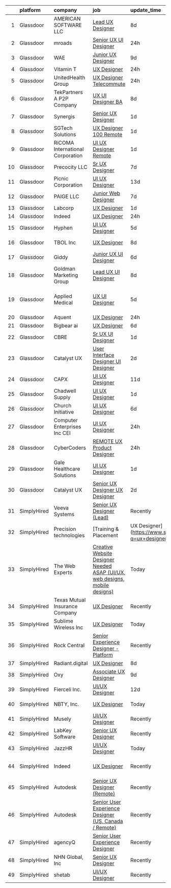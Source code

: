 

|    | platform    | company                          | job                                                                                                                                                                                                                                                                                                                                                                                                                                                                                                                                                                                                                                                                                                                                                                                                                                                                                                                                                                                                                                                                                                                                                                                                                                                                                                                                                                                                               | update_time   | location                   |
|---:|:------------|:---------------------------------|:------------------------------------------------------------------------------------------------------------------------------------------------------------------------------------------------------------------------------------------------------------------------------------------------------------------------------------------------------------------------------------------------------------------------------------------------------------------------------------------------------------------------------------------------------------------------------------------------------------------------------------------------------------------------------------------------------------------------------------------------------------------------------------------------------------------------------------------------------------------------------------------------------------------------------------------------------------------------------------------------------------------------------------------------------------------------------------------------------------------------------------------------------------------------------------------------------------------------------------------------------------------------------------------------------------------------------------------------------------------------------------------------------------------|:--------------|:---------------------------|
|  1 | Glassdoor   | AMERICAN SOFTWARE LLC            | [Lead UX Designer](https://www.glassdoor.com/partner/jobListing.htm?pos=107&ao=1110586&s=58&guid=00000181d77023bdb3b84898a1dd7f98&src=GD_JOB_AD&t=SR&vt=w&ea=1&cs=1_12c23e37&cb=1657176860063&jobListingId=1007969173512&cpc=987D8AFE463DF687&jrtk=3-0-1g7bn08v0haqn801-1g7bn08vdg4fg800-d67faf82ddb68f7a--6NYlbfkN0CNayYzF1mBaI40OgT78t3Q2d9IxlwDzhsYR4HK7epYUe4Qw0M7PF9GaSFV6VxA_U0lIZ7MGUSJTj-hh40X62NlLL3A4TBFUbDpPrTi6mNlKYVBR6jkP68jOi1p65cRtSZ4wJ55c3g052GLyX7XQ8HqfGIEVNqCCaKFxqT11ajAGYk3h_MsglC1QZ9frmZQvMWWlb0v5bOBv-AJwEe3gHLW3-3KHhI2vQxPj4IPq_7WJGyejvQBrgbjVvfAPPuGJRzSEsXA8q1hdIIoRq2g15ifV5l-VNhgUjHokL6t8dcaDegkWUy9gQeMSdNk6fqBRsQGh8HLJuWQaeHDu7la9GwINVFjimyuhpNsp6NIY4Synd3DuJdjHrwrVvCY7AsfznrMgoy63mKUU9WmurjADtgrd9DKRJDE0l7mCoOfb1r1sgJ5BRkvXPc8OVYkXw8QZfkm6Nf5tdR2ucYbZOBbAh0h-UORGk-QN6BsyD3wvtgu4CJQ5U6Zp1PLNttskE4Ipuk%3D)                                                                                                                                                                                                                                                                                                                                                                                                                                                                                                                                                         | 8d            | New York, NY               |
|  2 | Glassdoor   | mroads                           | [Senior UX UI Designer](https://www.glassdoor.com/partner/jobListing.htm?pos=117&ao=1110586&s=58&guid=00000181d77023bdb3b84898a1dd7f98&src=GD_JOB_AD&t=SR&vt=w&ea=1&cs=1_d1d3c572&cb=1657176860069&jobListingId=1007986574090&cpc=9C2286EA3771AAF6&jrtk=3-0-1g7bn08v0haqn801-1g7bn08vdg4fg800-b2f157dc7e0a2340--6NYlbfkN0CAgjjGr4XpgOJqds2w5cxKWY20t59WaLgglXJzQDpVV92Z0s3tNjjsQKYn-U6qpAHTDhOF3y-cfRWn0DA_oRK897O1mz-gq0JIbmJeR_pGDh21LIIEMTGgyCj4vP_JYu0-L8cads8pajzddxd1CvyOF_puESzPDHmeu4Iu4G8MyDOC5OPEw9IokVVfD8F2CvXV_475GVYkBJO9hpgCtoovS1KznqCKJGTElyLQh46OTDSuGya7Qa7sFJVBzuTgblIT7wFItflefpMXqA6CWW135mIJqCeJ4c8Q6eVlYPL6IgVuwH7aF82vydtpKY2iPVXqqBnUxQr58z0c4r6Cn5W99EXnmvyLqpiCOqBUgB1ugOUKEnyJxMSD6VfW7U_4E_WNb79Up7YPgWfwyFfIWJhCM0bJANNSNDPJGuJlzkqoJ17tR2aCdlr_3PrJnrnQBTfr0fAs--3GdAojijmCXXCYKADej9-EPo8mqrI_2lhMta1rslOnlXf8xj0aajxg2OE%3D)                                                                                                                                                                                                                                                                                                                                                                                                                                                                                                                                                    | 24h           | Remote                     |
|  3 | Glassdoor   | WAE                              | [Junior UX Designer](https://www.glassdoor.com/partner/jobListing.htm?pos=120&ao=1110586&s=58&guid=00000181d77023bdb3b84898a1dd7f98&src=GD_JOB_AD&t=SR&vt=w&ea=1&cs=1_79576b76&cb=1657176860071&jobListingId=1007965660797&cpc=9C938E8DE9AD6C02&jrtk=3-0-1g7bn08v0haqn801-1g7bn08vdg4fg800-a0faa841b9636158--6NYlbfkN0Bl9QJxqCZcWcAyXa034HOvbvet4oZucNDN581_ynRfl1w4Z2vSbYLN9J-8UY_LNbis_ahnIvu3LZzg0dHQhvYpikYSaQmSrDh-pRVEZq7olgA9Rdo3oFZ62Wo1_fs6FNnPGqQlfdhvIui1AJpL0-nPVHspIEnfXKUYk_X-lSPOg3qRd2wKNQsugmfAcHK8zbKNT8BmXg9Ihn2TAGEH1iGETbvtZxPs7KzrvGp4gS_4mh17pUeB0_QnPsTwOaqYR7sqxaGMinQsUxNpvhM9nLQm1t255YKXvGwZRFtyA0HeRy_TIE7nkqr8-0dxIheeKuc3jk1_RNFLuc0aKukM9LlpP3P0boQW2RW0I8chAtIZp-N924TSoIv7HFpRzf-HGN4Nfc_JJJHwHlS8gbZpYAwJtQNojEDNw1w08Vw8IGkrr1OIHth9jQ0rdvvYjp-Xs25R5BxyHCY4U37YSNgBKCPcTHxR7xp7PEx1A-MyCb-kX-HhzwkpDiotLaNdO2fuahfjQNENjoc6yg%3D%3D)                                                                                                                                                                                                                                                                                                                                                                                                                                                                                                                                         | 9d            | Rochester, NY              |
|  4 | Glassdoor   | Vitamin T                        | [UX Designer](https://www.glassdoor.com/partner/jobListing.htm?pos=128&ao=1110586&s=58&guid=00000181d77023bdb3b84898a1dd7f98&src=GD_JOB_AD&t=SR&vt=w&cs=1_818a9298&cb=1657176860072&jobListingId=1007988916090&cpc=1FDE87803EF93CD3&jrtk=3-0-1g7bn08v0haqn801-1g7bn08vdg4fg800-49d9b24d7b026ee8--6NYlbfkN0DMrcEu7yrtATojKJA7cEzGQ3FdRGWLh0CZQInL4ECGI6k5tN82kdM0OKoro5eXmjo5htuu_PO16CEDhzxFUmNA6mKZkwuPT_aN2ly5T7csSB4dCqJ546aohiMn8tNmUjfmIeuWPkYBu6uisS7euWIlYlt5z043hWqflarTmIr4jSHobFaUaxAGQN1hUr5lZr6FpuWH4VnDTgrj04jYbND9EMwAo5RtuzIuiF6LCLj2b4kqlPRtC6HA8HcbaefXrNqCTi5-ui7F5J8zUiJrMlZoTEVv3HlKHe6y5P6dY1bznhD7ADzr2yvcNHrkC209Y1R1unQy6uV6YRVenF7QMH7pO7UgrcCpiIc6gmIrwtAlOcONIP5SZrpYVZDWxm2hcq-FaMQg2IKb6SDMVixjHbXkeDYe4osztShyeIZ3br4r6L86NJXEht2GwP9jQLXHf_bDyzamB4k6ILCX1sVW0GN4JJ_Gzx-s2OY%3D)                                                                                                                                                                                                                                                                                                                                                                                                                                                                                                                                                                                                   | 24h           | Remote                     |
|  5 | Glassdoor   | UnitedHealth Group               | [UX Designer   Telecommute](https://www.glassdoor.com/partner/jobListing.htm?pos=127&ao=1110586&s=58&guid=00000181d77023bdb3b84898a1dd7f98&src=GD_JOB_AD&t=SR&vt=w&cs=1_2aa0f050&cb=1657176860071&jobListingId=1007988360249&cpc=654405A9B1E0A9F5&jrtk=3-0-1g7bn08v0haqn801-1g7bn08vdg4fg800-0fdf311d5ff26751--6NYlbfkN0C8O9VKdOj_1Zh75e9_CvYhSsWVxS1Pvi5WUWhsf4w7FOqiBDV5gLd8UJrG7vSEtbtg7A1RzTPXa0E9cKOZ6O8YDwvMP2ZZ42j_EAh2bWqyI-_MY6cWjf5NEwzyqXMy9kU2wZHgydd_hMLdSPlRmxpjtsO6_NCZXz-fzZotsa76kfupA-RLJQ1PqIPtV39CjVuAQrXJN7pPz5l4lHJbAkQbwYbNDRwiPccCGZGZpRJaTYOiZWy7FNxrmY-o8hPqpWX4rv3GiVNguKnNJjNcjHIwKLyv905pcxkmrXMgNVhjw7KmehmzA-nM0tZKlNHF1e67epTMjK45-hsXIRKs6aqBhpiCkAESljSY9K0tWjK0Kn7DSdzGF2XQ45-ucnTKVpb7s63eFNv0vrC2BLG9k4qZzpmpu16y2QLp6wHyFrrQwo5O1FBwuuwt)                                                                                                                                                                                                                                                                                                                                                                                                                                                                                                                                                                                                                                   | 24h           | Seattle, WA                |
|  6 | Glassdoor   | TekPartners  A P2P Company       | [UX UI Designer   BA](https://www.glassdoor.com/partner/jobListing.htm?pos=123&ao=1110586&s=58&guid=00000181d77023bdb3b84898a1dd7f98&src=GD_JOB_AD&t=SR&vt=w&cs=1_390f6e61&cb=1657176860071&jobListingId=1007969782438&cpc=BA15C3E50D27FFE8&jrtk=3-0-1g7bn08v0haqn801-1g7bn08vdg4fg800-3c73c52c3c9d1282--6NYlbfkN0CHpOIvs3qZo8sagDiUAvu-_P6y0GixwKP-GGMf9GPFgSJVyD2MhSflgp2YKPjroEFJharFx8uLVFB6FoNwNTiC56gg-CLzh7V7-xSgojA3RqQ1CdeCQqEFFO7kWNppGryEwSOjrvYYRxq-WW_cxrMJy42NSXJL2ZCkvjUDKcbrMmhLBHJOsURy8CSQ_dwtZVNn86dvW86LvSTw5nFOnvH0bkD47Bb7rb0bC6rsrx-jRKMVO2PuoTU1A8_JKzR3MULMS8l9k30KKqtK7wZwiErwyrfRnpcCF-4nl8BsrqphfW7y9QdWTAALO4wEc4PaSCQrkZlPqhSsyYjwAU7LykQgIeAXXVEaurA72BEyw5_olN9hdiI-d5tv_msOXNRTOCrfCRPrgr5AkwGWAfsQfKY8WKmXxSPmZXkKwa0tflpidUuzvpnmQCmlrGpQRmt2ctshscbKnK6loqdQ9Su4UleSUpZdO21zp_49O87GsDdSE5Uqnii_z6aDZgcIoe-hjeBTcCWiIvjxeBldnK0zYBDIBP4ictFGN1cKgxX2XSDM8J0op5yWfuW8Rf4DwcoBxP3oqgATeJ30cWKV0RqIfHEyP6Dn3uopURbQe5pq5cHNVfo0ILe8GrVe1kYGCd-l08FaXydkJ-bCbD-dzteEUaPIEh0W9FE3Hi4pu_HJFstwmbvgzEReQ6mO5-oon6ge2UW8HtontxZ-QG61EC2uNgnYfY0bkNESVJ5tyGPZ4C0oOVzjEPpVYTJn6x1f7VvQzKtgBvLXQ5oaoJpaXxjdxXkCKWyJKrrR5dSDkUfcAJEa5rFWYpUWffwpGQ7nJDMb1LWY0KzFUfxupSWjEcKzaaaABgwe0dAVNb7y3DlZS_OGvnYy0QI5JOfF)                                                                                                                                                                         | 8d            | Remote                     |
|  7 | Glassdoor   | Synergis                         | [Senior UX Designer](https://www.glassdoor.com/partner/jobListing.htm?pos=122&ao=1110586&s=58&guid=00000181d77023bdb3b84898a1dd7f98&src=GD_JOB_AD&t=SR&vt=w&ea=1&cs=1_5e5307ca&cb=1657176860071&jobListingId=1007984607150&cpc=EA19F5B90D514204&jrtk=3-0-1g7bn08v0haqn801-1g7bn08vdg4fg800-40d3100781e1f1fe--6NYlbfkN0DW_ZuMbP_m-EQUZBg93ahRtEkkdXdviKhoJnsIHoZm_Bzf5R8b_260hvBh4tWqlvip8bF11DsavUu6nPeRb6vdabmHXAr71lfvDWcd453x1LFlUqQ4LRj0PYoJG0O136HzVwebcPrJYvHnhdQ2fTI2YKHeYSzgoj7OZ-SvWr7b2Ps6FOFZNc9YhK0n5Wf5RPYitwQ-Sqc6VggsbuHlC3Xx_Z5lk1tXZGcBlKgI2UpELGMerxXn0V-KyhIChInVWBgR1KjCiyg6FSbQ_qkmfFq77sEsxeBJ3KSZVoTlEhR0EBTqpuXI73n9p_zHZATsOTlkuI-0pIQ0HL6NRQ8DCA3ov-LVe5XKTQzqldKXv4k0twGMCGJ7BTK-qGX1ffoG9emoYJ-oRcgICIxMAZUyo53XM6bnDH28qdu_-CaaO8VoeJ_x9LphgRoYxxAx2J47Y7I4Df4YTlI0Dvb6x0tJscr50svxPxiFSZEsTBhZbfWNeNWeg3KYRAdN4ZEhYBpEUYrob3I1SmapEJxA1Kglp-Th)                                                                                                                                                                                                                                                                                                                                                                                                                                                                                                                                     | 1d            | Remote                     |
|  8 | Glassdoor   | SGTech Solutions                 | [UX Designer  100  Remote ](https://www.glassdoor.com/partner/jobListing.htm?pos=118&ao=1110586&s=58&guid=00000181d77023bdb3b84898a1dd7f98&src=GD_JOB_AD&t=SR&vt=w&ea=1&cs=1_a346334e&cb=1657176860069&jobListingId=1007985074787&cpc=451933188B21919D&jrtk=3-0-1g7bn08v0haqn801-1g7bn08vdg4fg800-3dbd0e30ab5523ab--6NYlbfkN0ArYeUhhuPzqv0Eh42Xpiu7wG-xLK-ec-RQPn4e2ltPx6Ek8WQTI7Ww1YXu4FXCQv_6nyOdR4hvlAonu_Eb3_4RccaGEbcvfxwuPkE8gHvZgG2Uk62jn57rhAK890UXugNguVlmiBsOYUoqH5OFJQYpwnGi93CaZ1u5cWnSoick4z8oTmLC3p1vKbdTScDNY0ctAbhn8sfC33cmwVFpojtRazAv20F72HybCRIfYqn2jlIvAvnAYMYL31X0zruySTwGcpEKVEA4exn6_ax4gSr-gAuhRca6IUPmeYx18P0cTGf6GxV3bXGg1uLodjRqDLrBhYwnwHx10M8SZ-5P-q_qPR2IKNVC1GEIpzA-3FcaQpOTMbcYyDMZvnAoBA2bYzYwZcYRKAQ2v9w9N6J3azNl7s0KLTuIE2J1mRu1lvRjzFa2TIGAAMHahbGPEJPIHiikeQy4j7cAR959wJXsXehi6fOPqOmgm_zeppdPQnztMqv3F_I6bIoZCKVayOsuugw%3D)                                                                                                                                                                                                                                                                                                                                                                                                                                                                                                                                                | 1d            | Remote                     |
|  9 | Glassdoor   | RiCOMA International Corporation | [UI UX Designer  Remote ](https://www.glassdoor.com/partner/jobListing.htm?pos=108&ao=1110586&s=58&guid=00000181d77023bdb3b84898a1dd7f98&src=GD_JOB_AD&t=SR&vt=w&ea=1&cs=1_55bf5ffd&cb=1657176860063&jobListingId=1007984920748&cpc=C891152315FA1AD8&jrtk=3-0-1g7bn08v0haqn801-1g7bn08vdg4fg800-dc2928b4a16af733--6NYlbfkN0DAwgduWqBP7ymGN-lTADpinz2i-23XbRAyg5ywqS-MDSdSZv42Efqfz62hB7LeuastXfJJ0EUMkc_m40At7Gngl5Ip-dihpo8QOAk_VsKU0xPOrLWdjOnNxQdZlZlSdkntJ47M66dPWJRD9ZsK43X3Gs9_pDYDPsMGXPEMloRvZLMxPAZF33-BYAcLMCutwKWPzUVAHxwast95G1gFKph2GIGFYefHEBQwy6ZjJRshFBcFsuguqvGXZ4PjHng9dVl2W463DrU1T6I-STMmatv_kTUfOrrS41eW1lOpdY46v4CsKxnomvseSupIL-ES2wlAxoF0FQyIaLZU7vHIhnmoEKmL8PIddlu5QEGnIuqYDuuahlQfBroGXHdcC9R5DS06UhzsczqF2GxzmJXjvnvlaiVTr8e0g4Yl3MNaD9nI0bXs12NU_Puu3sQ7suY6lZa1ev3kGE_DGcMRsPmnFrgqD2po_HjkTiS_XM65rylbOYH01S3kXRw3UWMjqAZcCduldvkowIOhug%3D%3D)                                                                                                                                                                                                                                                                                                                                                                                                                                                                                                                                    | 1d            | Remote                     |
| 10 | Glassdoor   | Precocity  LLC                   | [Sr  UX Designer](https://www.glassdoor.com/partner/jobListing.htm?pos=113&ao=1110586&s=58&guid=00000181d77023bdb3b84898a1dd7f98&src=GD_JOB_AD&t=SR&vt=w&ea=1&cs=1_075273f2&cb=1657176860069&jobListingId=1007970757245&cpc=F0881FB4B112A732&jrtk=3-0-1g7bn08v0haqn801-1g7bn08vdg4fg800-629447ecac5c96c0--6NYlbfkN0AvJoYTkXAFc9bNzg8Pyvog4w3rb4R_61kfxFS7d0ohMEfGVAQO-PZ85VkBWK5D6xbLzofh-6pa2Oa7UC37MytXUgSs-OdpLJfE3r4ftIJAvMECxS7kSgm9wl9dtn-zGSauhK7hbwWhHg-GVTIuLdvwi-FdJ84-Nb453o1VfKoALS7o8fg-Crz-osJk-zR2jQCIgxDqSBd5fNvoPhhDz7piP_dBdLb_Brv1CadsKRUO4Gvq-aD20oAiICtuAPw5capVcP1IOHNJzvcGBJElEdbiLzUGepOJLjSeqLvIthBn1uZCRg4BwH36iduqrYS1NIz9mZm3hnniO-IWoCSdjY3cNJH9iY3zqj_1hKUwtwpBFeeylxjlvYDjIcG1U4Jd-tRXhgPw6XTCv1ecwAJDlZqwHp7kLSyODbNI8Z9OpojTrb7kisGfSCDzwmc3OVCrhH6fCtNkVixyWoHfUiiVDBubygrp-x6K6RkeBARLGTZnAC78kJUM9B95)                                                                                                                                                                                                                                                                                                                                                                                                                                                                                                                                                                        | 7d            | Remote                     |
| 11 | Glassdoor   | Picnic Corporation               | [UI UX Designer](https://www.glassdoor.com/partner/jobListing.htm?pos=105&ao=1110586&s=58&guid=00000181d77023bdb3b84898a1dd7f98&src=GD_JOB_AD&t=SR&vt=w&cs=1_5054ad25&cb=1657176860062&jobListingId=1007959855137&cpc=DF7064BA3070673B&jrtk=3-0-1g7bn08v0haqn801-1g7bn08vdg4fg800-56d71957f64b4f26--6NYlbfkN0AZhccrYCUSJlZEde1UnGXnwlG1V9FU8luw-eezWnVYrwkZU9Nn3vDPLiBGdKfRfOKqHoH9lNromLxpJWxz1HCnkCbTKREXczUIw_WJJAFekORbwSnros2KrSQTa6eBeFZB4cuIIu-WAB3SvjdzxzFl2gZrXlqeow6F15u3zaXViiRXiPRmPKqvFSEDZruWlC5z79hw7jWOPDF-jKYRKnKtfnlIFcbKAloSBwHnEvZScHxNUcWOmZZKTkEnR96G-JGYUQIH3N9dPl51UubZ-VihDbVriv3p9x9eUGi0NhjERkimn5tjKRKO--Ga09yqpFVf2igbOrGiRS09qGlnUF7yga6GJ_N9z5UrI2oy_NdB-gc1hWEua-aVKSd40TAM2j3cjduoVvwYIduW7IGftSIlZEbVJqj6g9TiIPcny7A64eN9_y88v3rW0UTSRDw-XQQ%3D)                                                                                                                                                                                                                                                                                                                                                                                                                                                                                                                                                                                                                                | 13d           | Washington, DC             |
| 12 | Glassdoor   | PAIGE LLC                        | [Junior Web Designer](https://www.glassdoor.com/partner/jobListing.htm?pos=112&ao=1110586&s=58&guid=00000181d77023bdb3b84898a1dd7f98&src=GD_JOB_AD&t=SR&vt=w&ea=1&cs=1_2a43862f&cb=1657176860068&jobListingId=1007971053882&cpc=654405A9B1E0A9F5&jrtk=3-0-1g7bn08v0haqn801-1g7bn08vdg4fg800-73b2aa60a689d6f6--6NYlbfkN0Bcjj528Dy1LW3oL-pukkcHmmPA2V1efSVPw-U-M28mT0pKb21cFqvxPVrEIRVxEBhbQd3QSRAi2jQNRf5IL7_cEjc5D_7M8vAuWiMJDrdA15UMknI95OR4HQP9MzjY1YAPT6dz_nY7JL7qZAFuvwxHi-rv1yNmZdRVPc23TLlp1obOFdmjF1WNcay7jj39QxUHS0f3MceohxCXrn1cpT8KdVciOqbiVpnK0Phhk7jiYlByWIGr_jFdLZLC0eZv6pX9QiK7qpDKPAkKTnmmKVqgxwYsm2ROlQhBVMkphM7Mz4YT7z41M6Km2nDl6UW1iBLKzezIhIh6D15-o1csD2to2LWDGGhnX9UzG-EcsLgzGrlYUf9yIn1hCyUWkxTLFHdiKZ7F3OmAxAnYBzvCnILjrxJMXuUuOwhOmf1hcLlfKByz26KxxsfY-JVJaMnoSOCBYZwjmLfmfEh2lxogtnBc2hi1XUGAnHz9BWt11JrL13unBXkeU0gK)                                                                                                                                                                                                                                                                                                                                                                                                                                                                                                                                                                    | 7d            | California                 |
| 13 | Glassdoor   | Labcorp                          | [UX Designer](https://www.glassdoor.com/partner/jobListing.htm?pos=119&ao=1110586&s=58&guid=00000181d77023bdb3b84898a1dd7f98&src=GD_JOB_AD&t=SR&vt=w&cs=1_777503f8&cb=1657176860069&jobListingId=1007986137462&cpc=F41FEAB56D215062&jrtk=3-0-1g7bn08v0haqn801-1g7bn08vdg4fg800-fb876cecf48ba4a8--6NYlbfkN0B9bOeWx5nBiDfSdbNo45Jf8B0hexpqt5VGYU8LKvdm0O-tSI42I2O9K_y_dZJFbYxr-NdNf6rfsLyUjmOyFniI3U2fygQ68hyX8l6V7mxnh1IFbTYG85DB6DhGroJHCX4pBbT5sDIx76PCG20936RL3FRYJMhi3lI2-BfC-frnzgYTy3-sWxC8cKxvNDUyOaiHsuK2OLqweYpmvA8smm2ymo9ycYYJl1rrK18ZOvv4IbrSGFvPiZdwwkkOd9EPyIoXLxRoVDItj4FZgZAOCAV5DvjzmooX2ssw7kcCoABYldWtl51pKbWX2im3wSi9ZqTDU32WlYB-fZkR2RNv9ocZm_1eRn2T7cZ_A461NPceh1VZmdS_yFXdfD0yDusdrD59fGIAsFYUoe8eu1zT1EjeC5v9a8fxx6dznk_q33ByxLn_d5ooeHP-EOXGO8-_UZdxI5Di50q6WpSkd99Cb1_aVXTB043-kLGySJdHuM2g1mesqqQYzHu4Aof-UrvqTRd3Bwsr1bAsXX54jEyKCKUQ)                                                                                                                                                                                                                                                                                                                                                                                                                                                                                                                                                 | 1d            | Durham, NC                 |
| 14 | Glassdoor   | Indeed                           | [UX Designer](https://www.glassdoor.com/partner/jobListing.htm?pos=125&ao=1110586&s=58&guid=00000181d77023bdb3b84898a1dd7f98&src=GD_JOB_AD&t=SR&vt=w&cs=1_e962867b&cb=1657176860071&jobListingId=1007987561555&cpc=32EE424DE2B657EB&jrtk=3-0-1g7bn08v0haqn801-1g7bn08vdg4fg800-927bd7a3aa9db345--6NYlbfkN0CiRNM7CVr8YueLFKlzwbFWI0o7IjV438l4sVrvKZ0flpURU_mqoI8EbsK64YRr3ODyrU4riA70FRtErsk_ALwGsNCy7Upsi0Iz7Ile8LelWEP57Lwp8HNWgRUnGxBRvaDLuiHfywDDBQVks_F7k-neZJpL5P54DsX9vQTogdPnVV1l6Pyn7pAOvdHoNd-btH8u9y_aFXpQpY5a3n6Q2GVY0fhrt2txi4MilKw_6y_VGqeO7GKntov33qB-OKUMLJSuABfMWk1Yhm-gcfmX6Dkd7h2mweqwTCGfp1VGKlezj7MIxn2Ty9QuSERP6NxwtWbbM_VpitEIpI0EuGM5CYYjjeRhNz5uRAoFF6o0UoNHRSErSF9VFH55x_9DdtsAZ8fqQnecinAdxPVFGu8eGQ3v0IZK7pdf2hIJ0vg6XGsmVYGquFaklNvDJjQKmYQc7fQ6B5UlhLzcihD0zcxDBR3IGIlm70EXlUpN7kOZSz_1kBuQereTeQkPcv9qTay-eipJf9e8GpgqVA%3D%3D)                                                                                                                                                                                                                                                                                                                                                                                                                                                                                                                                                     | 24h           | Austin, TX                 |
| 15 | Glassdoor   | Hyphen                           | [UI   UX Designer](https://www.glassdoor.com/partner/jobListing.htm?pos=103&ao=1110586&s=58&guid=00000181d77023bdb3b84898a1dd7f98&src=GD_JOB_AD&t=SR&vt=w&ea=1&cs=1_68bf2680&cb=1657176860062&jobListingId=1007976933859&cpc=FAD720BB8CCCB15B&jrtk=3-0-1g7bn08v0haqn801-1g7bn08vdg4fg800-28e010e3e5224cb4--6NYlbfkN0AEaQrYnbL-KJi1h_7axVVMzKgjw-2MvwjWxRtjm4U7V0LusreD_EKTWoyrYJ_sbrnZpLqu7RhERAj59edA728DU1nfz1C66IthRadgJtNntLLUdUErkl-d2SKrDXgsrBSdDrpG24CbnTXbq3xG1CBea72o4Fv-_0zsCu9m4G3emFGuK2kpc-AAAFrQD59Fate44bOXvFWxkfPlxWsz71psRMig6eN647yzXqkBK9u8D0Ggl6yTeQr9tHkANJA8tv24ajENvTwwnY4fOAmes8ouZzxxEqZlewXS8-PFMggBfiF9uijJ2yRiDvS4He4ajbgynT-v0fMHWJElzI3Gj0S22edwV5N61hdQiiPnvVlJpUjKMGfqu3AVpwQY3mU3gXNr2RUsGLVnHqiE2mRIBTedD8X6GEc1t4Wwnq1f1PMxpiBO7TjDyOCwvXjpF5hMnirhyYT_pJrm3-S0DQefltb5wTMlAsXv8pdP89xo1fotQK-S827Esz3sCRU40aO33JSUudoJ22BRJA%3D%3D)                                                                                                                                                                                                                                                                                                                                                                                                                                                                                                                                           | 5d            | Mission, KS                |
| 16 | Glassdoor   | TBOL Inc                         | [UX Designer](https://www.glassdoor.com/partner/jobListing.htm?pos=102&ao=1110586&s=58&guid=00000181d77023bdb3b84898a1dd7f98&src=GD_JOB_AD&t=SR&vt=w&ea=1&cs=1_88554225&cb=1657176860062&jobListingId=1007968442948&cpc=18E4F2D8CCA3E56E&jrtk=3-0-1g7bn08v0haqn801-1g7bn08vdg4fg800-9b1a5e3e55be7c71--6NYlbfkN0CNayYzF1mBaI40OgT78t3Q2d9IxlwDzhsYR4HK7epYUe4Qw0M7PF9GrkSFFsv-mBLTsQTxG0y84NhPxio0kSmqMxkJlmc5Al24Fm0FTbzQNGYEtnnjV5bRhk2P8jXLdhJMCMCyi1TVZ6tfavSMZAuB0lh0YdiCFCA_I4XPXNkJZGSlo_BB3bzNPd86qm_7XobIthlU8BTpJm7cn3meQXBnDr0xfjfrg-ZHeMI-4naLh2FXBMLIGwsmGo6TxaurAVBYvnXGLfKyD5CIFD1RCyF1paB8Z_gBG_XDQ2l7hw2WCBFQ_wJo4SBiO213dpTJZyUNGCGwHX9yW5q-tthhCRi5TmDXC-T7k2CYaT9D99Ra8Oj-P72-0oM7DeGwVP07GlYqK12ottFLT0zZOgHkDBsO8gPcpML_K6MRbHwWxhlzpNmpdoGQgdQk526StBHkirO23fq5O4rdkj3PIRyiPfC3eb9gvcGS_jVqsYUFBZDV1aOCqmlKnzF-)                                                                                                                                                                                                                                                                                                                                                                                                                                                                                                                                                                            | 8d            | Charlotte, NC              |
| 17 | Glassdoor   | Giddy                            | [Junior UX UI Designer](https://www.glassdoor.com/partner/jobListing.htm?pos=110&ao=1110586&s=58&guid=00000181d77023bdb3b84898a1dd7f98&src=GD_JOB_AD&t=SR&vt=w&ea=1&cs=1_a7b46e9e&cb=1657176860064&jobListingId=1007974416848&cpc=70D6958B2CFB98E6&jrtk=3-0-1g7bn08v0haqn801-1g7bn08vdg4fg800-37bef5c72a8bb29e--6NYlbfkN0Cd5ZvLdai7cR0fypH5_WiGezUQesq24dbKuF0ly35ya5O8NkFj-qrj8XZyDksVYBFPi_n_eZVQdNqys6-ufGkme5U0mHjLoNCIGy5tKdpSldeK6Go227e9-x-9F5fOrRO6dNEhYIFrR0VzmZG6K2cQQy5ahzthntg1IFxfrDsFIsjYWARHQx30jxQVeeoH4Qp8Jq1IYcvJuN-oPNO6POnSOR2-dUWFlot6pTS-FMUWSYHjKxjnUKD5wRoNID9h0va79nAfrjHELnH9lrpjckHDBcuH_BhxtjNDq_qYB-LTsyLst2Pv7blJ1ZeC8xDhYJyVQVcXrgdUJJ3HbiLXt6JEnxe-SWZGnoc2NImYINN1Xf_o73nSji0ODH3fQ_IF7MRtzc-6wOCZ_cxqO6g__d9OBGQuzL_5I7kokBKg6SXSsh3p0DUEt3YC_eNbna3MIjGLWkpcBSUbfvbxruW3J0yKDDvXAG4S3Twy2BfIpFJWFtXDxH9yt4nXHBXWRnu47FzYsjnt_ueS3A%3D%3D)                                                                                                                                                                                                                                                                                                                                                                                                                                                                                                                                      | 6d            | Austin, TX                 |
| 18 | Glassdoor   | Goldman Marketing Group          | [Lead UX UI Designer](https://www.glassdoor.com/partner/jobListing.htm?pos=126&ao=1110586&s=58&guid=00000181d77023bdb3b84898a1dd7f98&src=GD_JOB_AD&t=SR&vt=w&ea=1&cs=1_bad64484&cb=1657176860072&jobListingId=1007968694169&cpc=07D58528F3898F33&jrtk=3-0-1g7bn08v0haqn801-1g7bn08vdg4fg800-ed39e5cb66d0579b--6NYlbfkN0B1w8muV8A9cvDTzqoyr_MWtTsRMujq0huF_5gRApYs43I5VFbGWaYrifpeMpIJ-I6Tf1hQAemMJDUahITFIcNcKrZJhEFta5i1UuaYYtfJoGbWYn-cgbjdRpbPJdCOm3haoNo9LxXBRYSw28PE1w5k3DnpU_alh7FgIUjBkwVbK2CEP1qvjt96GCSFxuasirxyX8gvt1DWzJT_C1LiqcE4Q9jRyyQV-0VEUmuv5tH0_usAHnY_uPZwspNsSbacV-z9XEmze0anEJ-X0idisVkCkYk_vb7TnikU-Kb1ibpDMT_5-l3YxD90SlJI0YMa2ppHLISwFK7hbEkx2wvhVNxheAuAclQGa7ff750lrN15mxN5-XG3YlwHBuyhvpjb1ZVJWJ1QPAHBruP7LB1BpvUsSP3jYKeNFOiFNvYEVsWd7hoFbmss5F5L6mlhS_Q7JNyW66QinEj-LZWD7sq4s8a84nFXRvxpnrzcDIDHz2dChF9uFwivALfNGVoPFTGhf50%3D)                                                                                                                                                                                                                                                                                                                                                                                                                                                                                                                                                      | 8d            | Remote                     |
| 19 | Glassdoor   | Applied Medical                  | [UX UI Designer](https://www.glassdoor.com/partner/jobListing.htm?pos=116&ao=1110586&s=58&guid=00000181d77023bdb3b84898a1dd7f98&src=GD_JOB_AD&t=SR&vt=w&ea=1&cs=1_d18744f0&cb=1657176860069&jobListingId=1007977674494&cpc=4F748F1840550ABC&jrtk=3-0-1g7bn08v0haqn801-1g7bn08vdg4fg800-8c0117d7f3eb2182--6NYlbfkN0BIC_5kcTbvtVm0sIRMvbKnENZ774lmUhEY4ff4HxBjcpgve5IKWy4GYjWVvscQ0_2xAmVFAfNzojdB2OFjMe-3sxSYiXeCTV3x_oBcYk8DXJ__XA0UNHVTdstSCnhgZdtScbAyiElF1hao5wDpCmrrYqEYpXN6Eqsc3cBN_BdYzXYEBgW7PfxKEuOKlIeOb7kA4QYpMihTtbywwfeMH37MLI6l81fTPyhjB_APgoHtKlGPVLjsF8mxW9Elsul9Piksm23quyBNKjeKlJOI09uz4Z1RugGQ4Hy46iQ4aSr84Q20rX7X1I15jLmi0OCs8sj7Oeezsp8K_fVtBp47zyL5USVyY18alEw_tv3UVbHVcyMqiS7YRXDbsp56xEiYJnhiUDtfBRsh3IH2QBn4egDcSExaxgChrVOHUH-a2wbgR63pU1g5GLxMOTNMyq-XMH79G9bgBmpeJmhf5odavGmiD7Ahh1Qn7o-s4KPmzJNZjSDanl0rSYLvgXg_FRUXRmA%3D)                                                                                                                                                                                                                                                                                                                                                                                                                                                                                                                                                           | 5d            | Rancho Santa Margarita, CA |
| 20 | Glassdoor   | Aquent                           | [UX Designer](https://www.glassdoor.com/partner/jobListing.htm?pos=130&ao=1110586&s=58&guid=00000181d77023bdb3b84898a1dd7f98&src=GD_JOB_AD&t=SR&vt=w&cs=1_b2b591c6&cb=1657176860072&jobListingId=1007988996654&cpc=1CBFC3E34E2A31FF&jrtk=3-0-1g7bn08v0haqn801-1g7bn08vdg4fg800-ec82bd4f6f19a355--6NYlbfkN0DMrcEu7yrtATojKJA7cEzGQ3FdRGWLh0CZQInL4ECGI9gD0Wolx9R2EDT7B77c2cTKixZQEWrUmQXiQD6Pf36T5sseg-YI6wbTLGEj-vLdbv03BfGOOnjboD2dpAIj4Df_v-OvS0ji7hKyVclFjYiHxYj3RGJiKBqp-5ZiJPlbqM_o16tbRcUnrQ3iMZj8gAy-ULHMSAYLfwubJc0sMwDSgL60wARKHIY5i0_RWpu3naaj0pmUoWBdmp8LpO7IEPorXwR40TYswmPNcKewV7I5f_RWn0ZQqKTkTsRKXkCLbm3KGDu-JjSffMN7SRAYA5nYWG-5b0t-0Wc-wnhHpREg2FdspBG_-828Iaah9UBVqQG54-JqfnYziAH4zK8LLXQ4WcKm9Ay9fxcOFEcTmUBTSZFMsok3zmKSFX_7j5MJNP56cocAYCYFZCXDMMR6DZFJERc5nK3uiw%3D%3D)                                                                                                                                                                                                                                                                                                                                                                                                                                                                                                                                                                                                                     | 24h           | Remote                     |
| 21 | Glassdoor   | Bigbear ai                       | [UX Designer](https://www.glassdoor.com/partner/jobListing.htm?pos=111&ao=1110586&s=58&guid=00000181d77023bdb3b84898a1dd7f98&src=GD_JOB_AD&t=SR&vt=w&ea=1&cs=1_872ae229&cb=1657176860068&jobListingId=1007973264391&cpc=1FDE87803EF93CD3&jrtk=3-0-1g7bn08v0haqn801-1g7bn08vdg4fg800-b26810376441af5f--6NYlbfkN0DTTES1irDRKqnsOmml1UQZnSyEQZqNI109VMv8ghLP2lJ_lSZEdNwICX5PQgYsh7yj1pxOVLZIdVtiUP-aN0GgUf6qgDEbL923-05Qb5VwRTVK8PziekDW3wq9fhZwfqEEmNSDCA8TBWGBCACuQEwC27ShAIw_iHbguVvFGH4--bNVC7Twa1ISx97sx90Q_ogY7M97vyk1rQN82ffdcAlVTzEPAzDC5cOkn1pWiDuFuPMu9RlmxY2Nuc4NNvFB1pwXWHP04RyLHlRtPe_mFEW_u-8DV5tUjPYmRkmY8IgpSoov2cJyzZMWqNnWpsATBai34-DMYIghY6pF-m4hK_ju3ixlDbZUozj2eau6mHKLo3NnggHNp6FgSTp-ZnEZJ26U396KG_IoUUv0rgd1AObp1zKAgDtmqBEv8QkjChetNVIQWK2x5f66ElLuBFyq7m_RdqD-nAZRoEY4s0QCMXUsU2pys7-QoX3IeUuTdg0xBwgz8z8iVZQl)                                                                                                                                                                                                                                                                                                                                                                                                                                                                                                                                                                            | 6d            | Remote                     |
| 22 | Glassdoor   | CBRE                             | [Sr UX UI Designer](https://www.glassdoor.com/partner/jobListing.htm?pos=101&ao=1110586&s=58&guid=00000181d77023bdb3b84898a1dd7f98&src=GD_JOB_AD&t=SR&vt=w&cs=1_ba827868&cb=1657176860061&jobListingId=1007985106806&cpc=BC616B31DCC8F979&jrtk=3-0-1g7bn08v0haqn801-1g7bn08vdg4fg800-d90ecb164ba9ce93--6NYlbfkN0DIfMLMH5eMFB6047IPcht0g7S-IdG15S1-7iIlPnvpazMqI57TbRLHYiq67D4XJfUR5QzgoaHchVLw-eKs1pM6tu8KTYbYXCnCd93eXxAfks6xyzTJbAIFEkK4BGO_UB8w5yjev69LWMDzaAAZcDUTJvv33hkD-fIDjkv74Vx1ogokkL9uTIoLWZ8JjvBvkS3rXYzYf3ZbNZEVHnIm8Eo1JsPEofs-bdvKSp2O-UIufzo2yvdU5SVb5DCkVi5ZnHUI-LhrbCmdbu6s9zxDzDv7ni334nQQzLDZ-yn8id7oNw4v94yKPCycIkWll-9mE0YxDhOVxbglET6Cf8OGevJ3K1XupRihbBfVsq2JVedcd2Yax2NVg6MzzeYMib-uLRgUZIongZkUs5JPgigqXteEurSwouvbY7mbeDyguFsUW6OSE6kJYrOxL1zS9DLrNzq9rktxqG4QN4F8UfXBqqXIjT5CuthT3jyZL-u61y6yu_fFovnZQ704pUq3p2ueeiniIbhYvAL3Wqw6pVGM8Dpn2RqH5PS3unY%3D)                                                                                                                                                                                                                                                                                                                                                                                                                                                                                                                             | 1d            | Remote                     |
| 23 | Glassdoor   | Catalyst UX                      | [User Interface Designer  UI Designer ](https://www.glassdoor.com/partner/jobListing.htm?pos=124&ao=1110586&s=58&guid=00000181d77023bdb3b84898a1dd7f98&src=GD_JOB_AD&t=SR&vt=w&ea=1&cs=1_45251e84&cb=1657176860071&jobListingId=1007984001420&cpc=AC285F3A3ECA6BB0&jrtk=3-0-1g7bn08v0haqn801-1g7bn08vdg4fg800-8c6d80d0b9838ed3--6NYlbfkN0CDT44rf6WF3koQ9jiCoqoPh5wplAsBzejSfJqCnyftlVzOgWxG6b4IxOlQehvWrDYUuRPDMYl17_S_8RX-bT6nezF4TNORwEA_9jwlHsGQdu5E3-nlrE2O5FXcIXhXPa1vQw6Yaybffkgnzcdv8jmrsJsDe6KQMfW5TaBvJommPIDjAIeMdbJYnMirCQJXrd5cDtTgENZ_PD5JBb5G4CgI3UT5AmtUQ2pq8WjqqqnuiozYSIl-9wUIC9h7Hkhfv3df6GvOIgDTDBu1QdUkxgz1DPz4HzHfLjSiX-ZDaHb41IU3EL12YKEQiBpXC4JaTzvnlUS54keOFXLa-p99Z0uMNHvoJj2qO5Yf_LfkepnaaQLN3lHpydmsj4MuP6Y6rV5A-qJqQDekaz3bUwvBf3ni7y-Ys2DqjM4uCEfOBWHTOvNLrPXcB7qXFYIFT6j0EHQYBkUxaHwk3AqCHOvJNPdolKF6X3CcRFk90qzfdj8Ax1NPm-HEqTzF)                                                                                                                                                                                                                                                                                                                                                                                                                                                                                                                                                  | 2d            | Remote                     |
| 24 | Glassdoor   | CAPX                             | [UI UX Designer](https://www.glassdoor.com/partner/jobListing.htm?pos=114&ao=1110586&s=58&guid=00000181d77023bdb3b84898a1dd7f98&src=GD_JOB_AD&t=SR&vt=w&ea=1&cs=1_1875719d&cb=1657176860069&jobListingId=1007963610137&cpc=A65DF3A704A48F9B&jrtk=3-0-1g7bn08v0haqn801-1g7bn08vdg4fg800-3741b7e48eebc2b5--6NYlbfkN0AZiaPZyccuKjlre0e0RaBFeO48J0QExrO5hcuLctOVaEe4jn3sP_uCDkaJ9aMXDjdBLKv55yOmKCyVPjr64NWcjimX-JGM6hSxiWprJdTi6_vLk6x8y4UFdT-cZBn9EMAq75NuovSqtyefscW1QU40hllgczFlJTQYkIma-Pjks_lZlRjBr57U-1_Y-cj3VPVCcaZfxYNq2nLztKdpgr8Kcg-cRdhcOMMRDZjRmt_lzoZnNWMIRYSqTPGY5diuIwoZHSKsREXGrrDtz-Tx5ngyxzAFQ3sVwnLuMeCuDuTrr2lh1iRtNtbQSC8itSXjD0PbGEtwKL58pHojwbhpDtTZGM6M1P0gdOZJ6ogY2RDDK12hsnDqAqvVungdx2rLCS6N_Jylt4xmoMymEkMbkaYlPPWmx-Li2fX2BHLMBeMAC7ofmyyPnygNMXu6kk_SFLbwAUamqr7Qh0eo_6rGxHCA20vbvq4v0znxBxS10WCUgTajgEs3ipIZ)                                                                                                                                                                                                                                                                                                                                                                                                                                                                                                                                                                         | 11d           | Remote                     |
| 25 | Glassdoor   | Chadwell Supply                  | [UI UX Designer](https://www.glassdoor.com/partner/jobListing.htm?pos=115&ao=1110586&s=58&guid=00000181d77023bdb3b84898a1dd7f98&src=GD_JOB_AD&t=SR&vt=w&ea=1&cs=1_28afc1d5&cb=1657176860069&jobListingId=1007985773291&cpc=03F67E1B243A1AE3&jrtk=3-0-1g7bn08v0haqn801-1g7bn08vdg4fg800-345f1c32feb77326--6NYlbfkN0A7hBXzsdRqctFxVR-nR18ETFWiF-Vc9YCzVbdqLfWy5onrdVgeVLDCsCLDSYYzjsfoQYWiIMBKKEA-c0d6j5B8B_Td8dmvM26wg7Sm20j4V9TX6gwo-BMk5JiirS02K3xPP7jjmZ516HhRizJTX0pEhse_aQc2CXmlNTvYbqqDRfGsARVuCGb_QUc4cqIy_i_A-TG7DbBtB41scByhdUBtWN4Ja-nWdni42F51Xxojib4o6KxmoVfmxsgKkNSBfZGta99mKwe2yhGePVXjqRmvv-o-l7Dbpps8eanSYe_aE0I6K1MhiRJXGJmZOpO7YatfsX96cRRFmbEm3OTrihdGYBiN8Kdp_ySOiic-44_TpK4IOuRGm3QAfNc-UXBP3kwfh2ZK_tf2-4C272kdh60xMZlHSN_l3y283mJwv3G0Y_5xaAbxNkFuyg6WQr5dzQKXusnzHwpb5XIoJMJ1cwKcyp66e4gyEQzhNsvoz2igXwG59-Pb-2DPUP2kL8LvTa4H8JYxNe6M3VyUgdqBVUEd-5_GxNk1RXc%3D)                                                                                                                                                                                                                                                                                                                                                                                                                                                                                                                           | 1d            | Tampa, FL                  |
| 26 | Glassdoor   | Church Initiative                | [UI UX Designer](https://www.glassdoor.com/partner/jobListing.htm?pos=104&ao=1110586&s=58&guid=00000181d77023bdb3b84898a1dd7f98&src=GD_JOB_AD&t=SR&vt=w&ea=1&cs=1_06c2a4a9&cb=1657176860062&jobListingId=1007973088819&cpc=FA84DF7EA1EC2398&jrtk=3-0-1g7bn08v0haqn801-1g7bn08vdg4fg800-d4520361eac4d9f1--6NYlbfkN0C9f_2arVLE-Rd4kzKEfGSPmRzcdOMQdotxSY0xbVeqZZrKqQzlNVP578Pkodo6bdQ_yJAQR5j6f5oQHEOrxnYpeAB9vneFtjkymp7TdaH1bZfKj4mHoRnrH2NtnyQXLPWwwgTB67996rAPmWiOOi7v1NpH_vSnFXmsSFtBUkKOresuHMmpqjUgOUWJvAQvVXB66F56OOwMJf1aTZb5w6IBFMbYRu3c8FhqCS4hJNQyfF00nwoOQtuOWGOWAagpvI6O-C8ak8QSYGQZzaQuX5RuGA3vu9TXIhKI9iixxNQVaG53j59QPNz0BZ_twzs52QXkcm1e0Awh9qSZy01yAJGZa4rAG58KuCGk3k-EJAIVGI6e_ay8HwtIaRa-E4gAH3iZFYdQD1FlLZuSfpEUw4_Aj8QHT6Snz_LIRJ-hPOqmkKe-DkvAIC-DL99SeGd2zzRa0sKSugiSO1AhA-Za8HMTDVE_Ga_9t6OYk7Me4yacrtXzxpvWACkM)                                                                                                                                                                                                                                                                                                                                                                                                                                                                                                                                                                         | 6d            | Remote                     |
| 27 | Glassdoor   | Computer Enterprises  Inc   CEI  | [UI UX Designer](https://www.glassdoor.com/partner/jobListing.htm?pos=109&ao=1110586&s=58&guid=00000181d77023bdb3b84898a1dd7f98&src=GD_JOB_AD&t=SR&vt=w&ea=1&cs=1_30980b64&cb=1657176860064&jobListingId=1007987118667&cpc=444700D72F2ECBCE&jrtk=3-0-1g7bn08v0haqn801-1g7bn08vdg4fg800-ac527f4bcd512c2c--6NYlbfkN0AVVnl_N3xmP3MApcGA3sr6MLnz8P423WWILI1WvbjE8Ry71v-lom9NKs8rBQiPPScPUHAQFEoSoZcaKmGzgaNWfiVtXHtrvvMFJbq1VWxH22BM8FTi___8_s1ykhnzIKaRsPy0TzvUtuFmtJDyafZ7uDRVcFXuXswwAHpzK8AUwdGtkEgsTo7MEbtwt8wQ6n63cGVUYQt9RLSu5dp9dr8A6_5hxWujajSruwwZgv29C5da5JAfT6zQFhtP8egxXnDwTPL7yXcWrte9-DT5oGMnkhITspiSov3DdOTceDrUBpQ9ddBwluR0sGnCSph59gzeoP17GWYAJnxRXKIVrOdLr_AI5wRwkRAQJQNIRati0OiX5KQx6-Qmf0pNJMyn-Meyx19YlV-qxN4d3ZLtjTeqmKX7U_yU8LEy--NSCsLhgY313HSSstqVieUp6x6P0jKbCgqBJUVe8FdVYKONz2efNL9swhSZ99YGX-NweUAJGEj1EAl_GU5SJqbT7tMQj6Egeyr4Fj2UCyb8BKgZRAw_)                                                                                                                                                                                                                                                                                                                                                                                                                                                                                                                                         | 24h           | Remote                     |
| 28 | Glassdoor   | CyberCoders                      | [REMOTE UX Product Designer](https://www.glassdoor.com/partner/jobListing.htm?pos=129&ao=1110586&s=58&guid=00000181d77023bdb3b84898a1dd7f98&src=GD_JOB_AD&t=SR&vt=w&ea=1&cs=1_c64a168d&cb=1657176860072&jobListingId=1007987517904&cpc=B076152010A3B66C&jrtk=3-0-1g7bn08v0haqn801-1g7bn08vdg4fg800-7752ad6b070bbe87--6NYlbfkN0CpFJQzrgRR8WqXWK1qKKEqALWJw739KlKqr2H-MSI4eoBlI4EFrmor2FYZMP3muM3OOity3yEcY7cbGoz2tNgc-lQeCsQn4A5jz2qSvd4jtaO6tvzYYU4CVjsXfyF2Pa3KMMUU-aTvk_F9BISm2_Ai8-Wq3EVmtH7Aq7npv4eEMuH59L2TxQZ31yNdCk0-uJ6xTwk9a1TvLpEaxF67Nmat2aWfj9cru_G3yppPiuWCEqrnd_ee5PmYaMasuCJONmW9A-2q_quMGkIkykmfZCuZ1Ri7ciAnIS201255FtMucbXCW9J1ANW1f8WLUHEAOQFAaXoSJO8I4dvkWeKaW_ALVUOji9_NKXf8Dwqi0Qpo_2I1coQX2Sw13x_3PjpgaiAAGwVYeMlWKdJdwXckd-C9FHrMioEMayENpOvv8STvbpLXxVug1iCELRc0263DOjOReON90L4g2SNkXoFPSE3sh6DPjDgajmkobQAZ2o84EuIyxiYqAnx-kFzl3-3brot-q80qB9QXAfrfX1pCTOKP5Ikv0tGNAzFxP2ATxjBLPfzIKMvG9r2Wrb-rBXDK6UdUBj5x1Xu0Blhh_3mrj8aMsMUidXoT96Qpnq1t5_5RSpKBrLor8EgWWl1NNQRT40XT3e4UBmqevb9BKDigv8AmHT-Uo65N2vsJNfIWXyYX5y5JjsXd_IFFGK7p8sfhTs87lrCYgqZJ4_PQsZ5Op_zyGsjL8j6PV8C654kJxdve2rg2P9Hiimv2d1sLf6IL1VNYL-2N2YvOkGm09BZ6o4yd-9wPH3vPey0PPpu7gGblDG_ylBnxwRrO5fZt7kACn3LL03ZyrPGZHmR0Dx-uagq6jlbS810_A0w6YjB_v62cQsk0RtbIy1lHiBQPbCMnfZSDfmAfK8avNDYOWYhvpuLsyvjyLm3U7o-CAxQ6yhLr39ZSUyZI9tGPkBowTEartBqqxq2OGbiGG2_dKYLXKliCkDvTNK_GE_aW2ki7xLt1_3clL6Cas0_yZIq8LZbm7UynU8oV-XRzFA%3D%3D) | 24h           | New York, NY               |
| 29 | Glassdoor   | Gale Healthcare Solutions        | [UI UX Designer](https://www.glassdoor.com/partner/jobListing.htm?pos=106&ao=1110586&s=58&guid=00000181d77023bdb3b84898a1dd7f98&src=GD_JOB_AD&t=SR&vt=w&ea=1&cs=1_8183008b&cb=1657176860063&jobListingId=1007985398086&cpc=32EE424DE2B657EB&jrtk=3-0-1g7bn08v0haqn801-1g7bn08vdg4fg800-fd85364c948c6347--6NYlbfkN0AEa1boDZnFK8-OXMZJWg_niH_H2HPpN5RcI1dD5SVu3upODBfKOYCHzoJIIVC48k_nWdyQSlyFNTwmaAG3Bnrx3jE_J0X_il0OclCev3KsRbLkz5TPSRmq5eVJDmkfevbQr2xIvNbnkbr3Ouaet65cgMq_xI-bCWW3FanwAuuDVUqlbLqP0viuHBkbB3416fDLMb46dSSA41gVHvGFmqQria5YNiM-ACN7HkYOUuGuTtqDwfns22QxloiQB0Y1xds2eG57Fh8jbnZyFaOA98AyzXoV5rrCG0BV8J8oR22pLvRjGcecxBSkvfp7GqbhUnLRLN3vTcYiV6d-9eiXW48YyBqedFNsUCzBuJuM0Gi3jsgmE-Q9G07wGjCn-99DP_ui543_FPmlPqjt9UdMs3PY9P34HJHWnqzZREuDJuGblwzK4RcJP96aoMf4fYPIOFuQpiR0MNG_7EWbiWtcJ3xMKns-QniKngqkQT5t_bcmWCrQJMb97C04WirqOnr2y_Y%3D)                                                                                                                                                                                                                                                                                                                                                                                                                                                                                                                                                           | 1d            | Remote                     |
| 30 | Glassdoor   | Catalyst UX                      | [Senior UX Designer  UX Designer ](https://www.glassdoor.com/partner/jobListing.htm?pos=121&ao=1110586&s=58&guid=00000181d77023bdb3b84898a1dd7f98&src=GD_JOB_AD&t=SR&vt=w&ea=1&cs=1_1e65373e&cb=1657176860071&jobListingId=1007984015441&cpc=217C45A42544DB93&jrtk=3-0-1g7bn08v0haqn801-1g7bn08vdg4fg800-4c7f8dcfb659d217--6NYlbfkN0CDT44rf6WF3koQ9jiCoqoPh5wplAsBzejSfJqCnyftlVzOgWxG6b4ITxvC07xWgwlkeVCRjaBt-IFV0bT_TsqkUdqa6r7JuGi93j0cZLwhBQ2oqHYs9OtfL_P3kkyDnPaC0p80DZY10ZhUD-omG_9nee7_dH6F5HzMOQEozz-yKERqalPfNMJoLD1N9UCo1ACOBr_es70_s057kFDDc4X0NFWjmAT3R0-KJNq56guGFE4ZFoXyeaCzb1PrLqUJOERHy32Ne__r5v9bCnR6KVjZUpR4cN1VhnAUhAQNaR5m76LgXSaQyOeoraF2vh0VXt_H98Zjq4o4T4U-kFe1iFr8eHSbTDuDco355RXRLPJBspqe59z8z8CLul1sxDcG8oPDCj_bHHE79FvrkWRPxt1AjGN7YPh5r66_h0coxaD08GuhUNj6WN6GwxStcoHddDPsb_HHUU5sDFtl3thRwrWkP9xSoZOOSb_-ncAEEe6f2iLoOQDt8z7HzBy0w-3erV8%3D)                                                                                                                                                                                                                                                                                                                                                                                                                                                                                                                                         | 2d            | Remote                     |
| 31 | SimplyHired | Veeva Systems                    | [Senior UX Designer (Lead)](https://www.simplyhired.com/job/zotqg0LNyggwCvIVEN0GQD5X9uMwPE4Ruxm9_8sypuf_l-NU82U_IQ?q=ux+designer)                                                                                                                                                                                                                                                                                                                                                                                                                                                                                                                                                                                                                                                                                                                                                                                                                                                                                                                                                                                                                                                                                                                                                                                                                                                                                 | Recently      | Boston, MA                 |
| 32 | SimplyHired | Precision technologies           | [Training & Placement | UX Designer](https://www.simplyhired.com/job/bMEosCqGNaD5IE3seoXjRuFzrs89TYrKUrLvCEMaZ3fe1iHPUWmwMg?q=ux+designer)                                                                                                                                                                                                                                                                                                                                                                                                                                                                                                                                                                                                                                                                                                                                                                                                                                                                                                                                                                                                                                                                                                                                                                                                                                                                        | 1d            | Remote                     |
| 33 | SimplyHired | The Web Experts                  | [Creative Website Designer Needed ASAP (UI/UX, web designs, mobile designs)](https://www.simplyhired.com/job/l-egCQiYg6FAtzLn9s0wN-WzeWW5snE-ksAblGGZvNSlnpUcsuhHqA?q=ux+designer)                                                                                                                                                                                                                                                                                                                                                                                                                                                                                                                                                                                                                                                                                                                                                                                                                                                                                                                                                                                                                                                                                                                                                                                                                                | Today         | Remote                     |
| 34 | SimplyHired | Texas Mutual Insurance Company   | [UX Designer](https://www.simplyhired.com/job/V9orN8KaL5MNOWD_12im7SrRlbRzNM3ROZolz_PcD79L2xunJ6hpPw?q=ux+designer)                                                                                                                                                                                                                                                                                                                                                                                                                                                                                                                                                                                                                                                                                                                                                                                                                                                                                                                                                                                                                                                                                                                                                                                                                                                                                               | Recently      | Austin, TX                 |
| 35 | SimplyHired | Sublime Wireless Inc             | [UX Designer](https://www.simplyhired.com/job/1P3rpXHp8QQ9V8CM9tM_IQL1t-C93_ZZ6tJPSxkF-yW26yVojuipmg?q=ux+designer)                                                                                                                                                                                                                                                                                                                                                                                                                                                                                                                                                                                                                                                                                                                                                                                                                                                                                                                                                                                                                                                                                                                                                                                                                                                                                               | Today         | Mountain View, CA          |
| 36 | SimplyHired | Rock Central                     | [Senior Experience Designer - Platform](https://www.simplyhired.com/job/alolWizv0W4qiWg_sx4PQc0K3PlY3ygKtI2QISrytGkJECpv345yYw?q=ux+designer)                                                                                                                                                                                                                                                                                                                                                                                                                                                                                                                                                                                                                                                                                                                                                                                                                                                                                                                                                                                                                                                                                                                                                                                                                                                                     | Recently      | Detroit, MI                |
| 37 | SimplyHired | Radiant.digital                  | [UX Designer](https://www.simplyhired.com/job/K4kYRWrAZBtyEKOOMrXPKDrzVFFs7_TgN8C_V94rD8uqcCQTy9Px_w?q=ux+designer)                                                                                                                                                                                                                                                                                                                                                                                                                                                                                                                                                                                                                                                                                                                                                                                                                                                                                                                                                                                                                                                                                                                                                                                                                                                                                               | 8d            | Remote                     |
| 38 | SimplyHired | Oxy                              | [Associate UX Designer](https://www.simplyhired.com/job/r4YnY09YrLzi0oFHDNrdyeRm8E2dggKumZte-6hWj0OAG2RJR1m7lQ?q=ux+designer)                                                                                                                                                                                                                                                                                                                                                                                                                                                                                                                                                                                                                                                                                                                                                                                                                                                                                                                                                                                                                                                                                                                                                                                                                                                                                     | 9d            | Remote                     |
| 39 | SimplyHired | Fierceli Inc.                    | [UI/UX Designer](https://www.simplyhired.com/job/4mPUVp9vxF3mJYKFcT1rrol9Wae_aOm6KyPlvQzGE6rdo8ZB3-RdnA?q=ux+designer)                                                                                                                                                                                                                                                                                                                                                                                                                                                                                                                                                                                                                                                                                                                                                                                                                                                                                                                                                                                                                                                                                                                                                                                                                                                                                            | 12d           | Remote                     |
| 40 | SimplyHired | NBTY, Inc.                       | [UX Designer](https://www.simplyhired.com/job/m7g70D7ducjlfYE1qaKfMyEx_5RRO_yeLlhVVHtfMDGZgaBzrnrFig?q=ux+designer)                                                                                                                                                                                                                                                                                                                                                                                                                                                                                                                                                                                                                                                                                                                                                                                                                                                                                                                                                                                                                                                                                                                                                                                                                                                                                               | Today         | Mountain View, CA          |
| 41 | SimplyHired | Musely                           | [UI/UX Designer](https://www.simplyhired.com/job/rqbVmzsS-DbuI_TZiOovqdbJweO_TUaQ3Odsafp8T-sJOlJdfUtv9Q?q=ux+designer)                                                                                                                                                                                                                                                                                                                                                                                                                                                                                                                                                                                                                                                                                                                                                                                                                                                                                                                                                                                                                                                                                                                                                                                                                                                                                            | Recently      | Santa Clara, CA            |
| 42 | SimplyHired | LabKey Software                  | [Senior UX Designer](https://www.simplyhired.com/job/1Sb1F07gkcoYvDkxozIfGgYSpFEbxhfg058UdQNPx4izlU_I9m6Wjw?q=ux+designer)                                                                                                                                                                                                                                                                                                                                                                                                                                                                                                                                                                                                                                                                                                                                                                                                                                                                                                                                                                                                                                                                                                                                                                                                                                                                                        | Recently      | Washington State           |
| 43 | SimplyHired | JazzHR                           | [UI/UX Designer](https://www.simplyhired.com/job/Yex-YG7sq9tWe_fCm2zUaKg6yD-f2KXwXGI-SyCZZsuKoWKWbf6SPA?q=ux+designer)                                                                                                                                                                                                                                                                                                                                                                                                                                                                                                                                                                                                                                                                                                                                                                                                                                                                                                                                                                                                                                                                                                                                                                                                                                                                                            | Today         | Remote                     |
| 44 | SimplyHired | Indeed                           | [UX Designer](https://www.simplyhired.com/job/7GiZIE7D3Vdy_WwQaWJKRxT3iPyT6Rqzli4Zo5eTP3IEz4tsOt1bKA?q=ux+designer)                                                                                                                                                                                                                                                                                                                                                                                                                                                                                                                                                                                                                                                                                                                                                                                                                                                                                                                                                                                                                                                                                                                                                                                                                                                                                               | Recently      | United States +1 location  |
| 45 | SimplyHired | Autodesk                         | [Senior UX Designer (Remote)](https://www.simplyhired.com/job/B9-P31RFbpZOSiMRdU0QF1ieJ1Aecveu1cGMKsxnTIgfabJpWTeA0g?q=ux+designer)                                                                                                                                                                                                                                                                                                                                                                                                                                                                                                                                                                                                                                                                                                                                                                                                                                                                                                                                                                                                                                                                                                                                                                                                                                                                               | Recently      | Portland, OR               |
| 46 | SimplyHired | Autodesk                         | [Senior User Experience Designer (US, Canada / Remote)](https://www.simplyhired.com/job/_v-HGG-unPN7vekfwpmQprNqkJ82hcfz_wXr9Q5Sq4uu0lT5h4xliA?q=ux+designer)                                                                                                                                                                                                                                                                                                                                                                                                                                                                                                                                                                                                                                                                                                                                                                                                                                                                                                                                                                                                                                                                                                                                                                                                                                                     | Recently      | Portland, OR               |
| 47 | SimplyHired | agencyQ                          | [Senior User Experience Designer](https://www.simplyhired.com/job/cIDtvicOoH53aMYEP0Ljm-akwv5PTKqGSpFWDKdyocaD4666RjrRkA?q=ux+designer)                                                                                                                                                                                                                                                                                                                                                                                                                                                                                                                                                                                                                                                                                                                                                                                                                                                                                                                                                                                                                                                                                                                                                                                                                                                                           | Recently      | Bethesda, MD               |
| 48 | SimplyHired | NHN Global, Inc                  | [Senior UX Designer](https://www.simplyhired.com/job/kh0fuZOlfK7wJKty4B8ZW70NirHZRlCiFAtdwdwY6ml002eFcT2lfA?q=ux+designer)                                                                                                                                                                                                                                                                                                                                                                                                                                                                                                                                                                                                                                                                                                                                                                                                                                                                                                                                                                                                                                                                                                                                                                                                                                                                                        | Recently      | Remote                     |
| 49 | SimplyHired | shetab                           | [UI/UX Designer](https://www.simplyhired.com/job/YLKRfUS5oOzs4HbBg-TnVyCvdhYxW7ATRrV5Ggt5CmpKZR_uoneJyQ?q=ux+designer)                                                                                                                                                                                                                                                                                                                                                                                                                                                                                                                                                                                                                                                                                                                                                                                                                                                                                                                                                                                                                                                                                                                                                                                                                                                                                            | Recently      | Remote                     |
